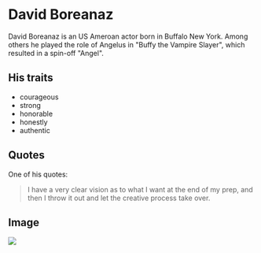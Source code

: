 # David Boreanaz
David Boreanaz is an US Ameroan actor born in Buffalo New York. 
Among others he played the role of Angelus in "Buffy the Vampire Slayer", which resulted in a spin-off "Angel". 
## His traits
* courageous
* strong 
* honorable
* honestly
* authentic
## Quotes
One of his quotes:
> I have a very clear vision as to what I want at the end of my prep, and then I throw it out and let the creative process take over.
## Image
<img src="https://upload.wikimedia.org/wikipedia/commons/thumb/6/60/David_Boreanaz_by_Gage_Skidmore.jpg/800px-David_Boreanaz_by_Gage_Skidmore.jpg" />
